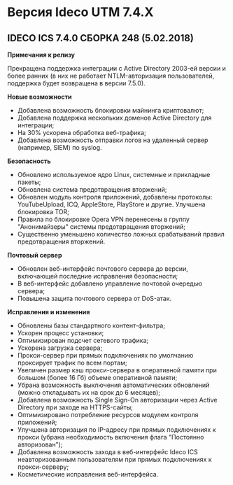 # Версия Ideco UTM 7.4.X

## **IDECO ICS 7.4.0 СБОРКА 248 (5.02.2018)**

**Примечания к релизу**

Прекращена поддержка интеграции с Active Directory 2003-ей версии и более ранних (в них не работает NTLM-авторизация пользователей, поддержка будет возвращена в версии 7.5.0).

**Новые возможности**

* Добавлена возможность блокировки майнинга криптовалют;
* Добавлена поддержка нескольких доменов Active Directory для интеграции;
* На 30% ускорена обработка веб-трафика;
* Добавлена возможность отправки логов на удаленный сервер (например, SIEM) по syslog.

**Безопасность**

* Обновлено используемое ядро Linux, системные и прикладные пакеты;
* Обновлена система предотвращения вторжений;
* Обновлен модуль контроля приложений, добавлены протоколы: YouTubeUpload, ICQ, AppleStore, PlayStore и другие. Улучшена блокировка TOR;
* Правила по блокировке Opera VPN перенесены в группу "Анонимайзеры" системы предотвращения вторжений;
* Существенно уменьшено количество ложных срабатываний правил предотвращения вторжений.

**Почтовый сервер**

* Обновлен веб-интерфейс почтового сервера до версии, включающей последние исправления безопасности;
* В веб-интерфейс добавлено управление почтовой очередью сервера;
* Повышена защита почтового сервера от DoS-атак.

**Исправления и изменения**

* Обновлены базы стандартного контент-фильтра;
* Ускорен процесс установки;
* Оптимизирован подсчет сетевого трафика;
* Ускорена загрузка сервера;
* Прокси-сервер при прямых подключениях по умолчанию проксирует трафик по всем портам;
* Увеличен размер кэш прокси-сервера в оперативной памяти при большом (более 16 Гб) объеме оперативной памяти;
* Убрана возможность выключения автоматических обновлений (можно откладывать их на срок до 6 месяцев);
* Добавлена возможность Single Sign-On авторизации через Active Directory при заходе на HTTPS-сайты;
* Оптимизировано потребление ресурсов модулем контроля приложений;
* Улучшена авторизация по IP-адресу при прямых подключениях к прокси (убрана необходимость включения флага "Постоянно авторизован");
* Добавлена возможность захода в веб-интерфейс Ideco ICS неавторизованным пользователям при прямых подключениях к прокси-серверу;
* Косметические исправления веб-интерфейса.
